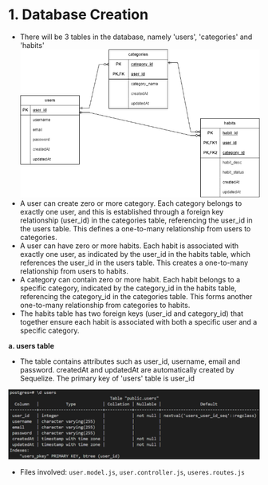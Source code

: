 # 1. Database Creation
* There will be 3 tables in the database, namely 'users', 'categories' and 'habits'
![database design](image/databasedesign.png)
* A user can create zero or more category. Each category belongs to exactly one user, and this is established through a foreign key relationship (user_id) in the categories table, referencing the user_id in the users table. This defines a one-to-many relationship from users to categories. 
* A user can have zero or more habits. Each habit is associated with exactly one user, as indicated by the user_id in the habits table, which references the user_id in the users table. This creates a one-to-many relationship from users to habits.
* A category can contain zero or more habit. Each habit belongs to a specific category, indicated by the category_id in the habits table, referencing the category_id in the categories table. This forms another one-to-many relationship from categories to habits.
* The habits table has two foreign keys (user_id and category_id) that together ensure each habit is associated with both a specific user and a specific category.

**a. users table**
* The table contains attributes such as user_id, username, email and password. createdAt and updatedAt are automatically created by Sequelize. The primary key of 'users' table is user_id

![users table](image/Screenshot%202024-10-09%20152251.png)

* Files involved: `user.model.js`, `user.controller.js`, `useres.routes.js`


